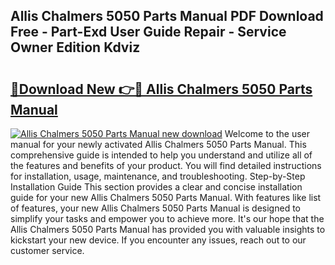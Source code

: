## Allis Chalmers 5050 Parts Manual PDF Download Free - Part-Exd User Guide Repair - Service Owner Edition Kdviz

# <h2><a href="http://bc92365.oget.top/?id=Allis+Chalmers+5050+Parts+Manual">🔗Download New 👉🔴 Allis Chalmers 5050 Parts Manual</a></h2>

[![Allis Chalmers 5050 Parts Manual new download](https://i.imgur.com/5g1atiW.png)](http://bc92365.oget.top/?id=Allis+Chalmers+5050+Parts+Manual)
Welcome to the user manual for your newly activated Allis Chalmers 5050 Parts Manual. This comprehensive guide is intended to help you understand and utilize all of the features and benefits of your product. You will find detailed instructions for installation, usage, maintenance, and troubleshooting. Step-by-Step Installation Guide This section provides a clear and concise installation guide for your new Allis Chalmers 5050 Parts Manual. With features like list of features, your new Allis Chalmers 5050 Parts Manual is designed to simplify your tasks and empower you to achieve more. It's our hope that the Allis Chalmers 5050 Parts Manual has provided you with valuable insights to kickstart your new device. If you encounter any issues, reach out to our customer service.

